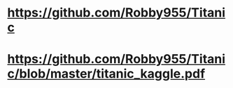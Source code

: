 
# https://github.com/Robby955/Titanic
# https://github.com/Robby955/Titanic/blob/master/titanic_kaggle.pdf
